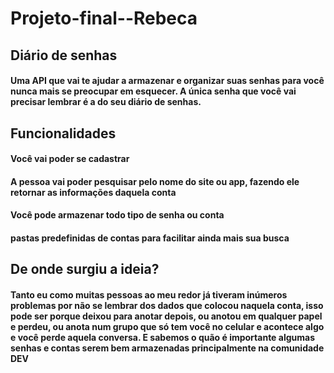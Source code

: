 # Projeto-final--Rebeca
## Diário de senhas
#### Uma API que vai te ajudar a armazenar e organizar suas senhas para você nunca mais se preocupar em esquecer. A única senha que você vai precisar lembrar é a do seu diário de senhas.

## Funcionalidades
#### Você vai poder se cadastrar
#### A pessoa vai poder pesquisar pelo nome do site ou app, fazendo ele retornar as informações daquela conta
#### Você pode armazenar todo tipo de senha ou conta
#### pastas predefinidas de contas para facilitar ainda mais sua busca

## De onde surgiu a ideia?
#### Tanto eu como muitas pessoas ao meu redor já tiveram inúmeros problemas por não se lembrar dos dados que colocou naquela conta, isso pode ser porque deixou para anotar depois, ou anotou em qualquer papel e perdeu, ou anota num grupo que só tem você no celular e acontece algo e você perde aquela conversa. E sabemos o quão é importante algumas senhas e contas serem bem armazenadas principalmente na comunidade DEV